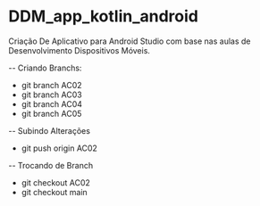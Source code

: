 # DDM_app_kotlin_android
Criação De Aplicativo para Android Studio com base nas aulas de Desenvolvimento Dispositivos Móveis.


-- Criando Branchs:
* git branch AC02 
* git branch AC03
* git branch AC04
* git branch AC05

-- Subindo Alterações
* git push origin AC02

-- Trocando de Branch
* git checkout AC02
* git checkout main